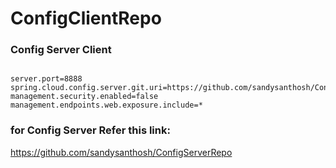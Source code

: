 # ConfigClientRepo

### Config Server Client

```

server.port=8888
spring.cloud.config.server.git.uri=https://github.com/sandysanthosh/ConfigServerRepo
management.security.enabled=false 
management.endpoints.web.exposure.include=*

```


### for Config Server Refer this link:

https://github.com/sandysanthosh/ConfigServerRepo
